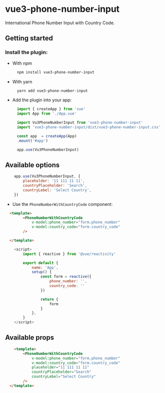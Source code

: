 <!-- <p align="center">
<img width="100" alt="vue-tel-input-logo" src="https://iamstevendao.github.io/vue-tel-input/hero.png"/>
</p> -->

# vue3-phone-number-input

International Phone Number Input with Country Code.

<!-- [![npm](https://img.shields.io/npm/dt/vue-tel-input.svg)](https://www.npmjs.com/package/vue-tel-input) [![stars](https://img.shields.io/github/stars/iamstevendao/vue-tel-input.svg)](https://github.com/iamstevendao/vue-tel-input) -->
<!-- 
<p align="center">
<img width="600" alt="In-action GIF" src="https://thumbs.gfycat.com/EducatedPoliteBluefintuna-size_restricted.gif"/>
</p> -->
<!-- 
## Documentation and Demo

[Visit the website](https://iamstevendao.github.io/vue-tel-input/) -->



## Getting started

### Install the plugin:

- With npm

  ```sh
    npm install vue3-phone-number-input
  ```

- With yarn

  ```sh
    yarn add vue3-phone-number-input
  ```

- Add the plugin into your app:

  ```javascript
    import { createApp } from 'vue'
    import App from './App.vue'

    import Vu3PhoneNumberInput from 'vue3-phone-number-input'
    import 'vue3-phone-number-input/dist/vue3-phone-number-input.css';

    const app  = createApp(App)
    .mount('#app')

    app.use(Vu3PhoneNumberInput)

  ```

## Available options

```javascript
    app.use(Vu3PhoneNumberInput, {
        placeholder: '11 111 11 11',
        countryPlaceholder: 'Search',
        countryLebel: 'Select Country',
    })
```


- Use the `PhoneNumberWithCountryCode` component:

```html
  <template>
        <PhoneNumberWithCountryCode
            v-model:phone_number="form.phone_number" 
            v-model:country_code="form.country_code" 
        />

  </template>
```

```javascript
    <script>
        import { reactive } from '@vue/reactivity'

        export default {
            name: 'App',
            setup() {
                const form = reactive({
                    phone_number: '',
                    country_code: ''
                })

                return {
                    form
                }
            },
        }
    </script>
```


## Available props

```html
    <template>
        <PhoneNumberWithCountryCode
            v-model:phone_number="form.phone_number" 
            v-model:country_code="form.country_code"
            placeholder="11 111 11 11"
            countryPlaceholder="Search"
            countryLebel="Select Country"
        />
  </template>
```